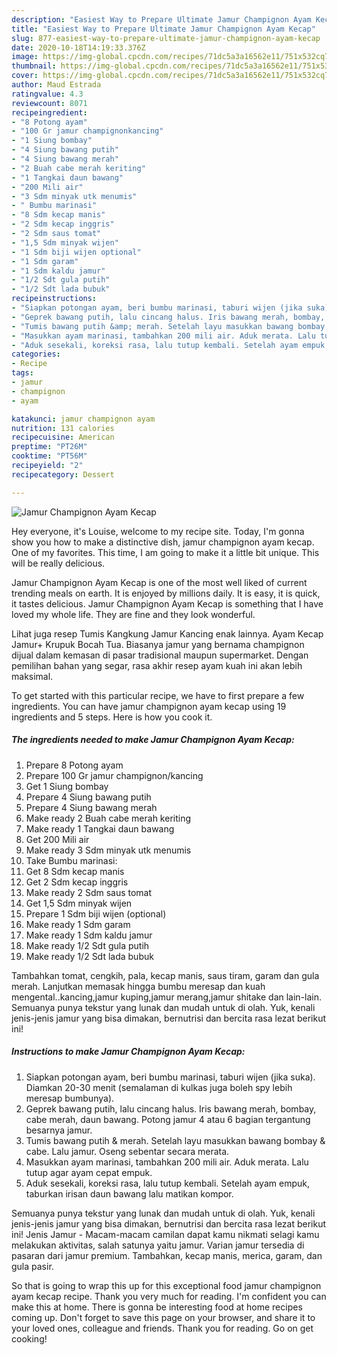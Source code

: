 ```yaml
---
description: "Easiest Way to Prepare Ultimate Jamur Champignon Ayam Kecap"
title: "Easiest Way to Prepare Ultimate Jamur Champignon Ayam Kecap"
slug: 877-easiest-way-to-prepare-ultimate-jamur-champignon-ayam-kecap
date: 2020-10-18T14:19:33.376Z
image: https://img-global.cpcdn.com/recipes/71dc5a3a16562e11/751x532cq70/jamur-champignon-ayam-kecap-foto-resep-utama.jpg
thumbnail: https://img-global.cpcdn.com/recipes/71dc5a3a16562e11/751x532cq70/jamur-champignon-ayam-kecap-foto-resep-utama.jpg
cover: https://img-global.cpcdn.com/recipes/71dc5a3a16562e11/751x532cq70/jamur-champignon-ayam-kecap-foto-resep-utama.jpg
author: Maud Estrada
ratingvalue: 4.3
reviewcount: 8071
recipeingredient:
- "8 Potong ayam"
- "100 Gr jamur champignonkancing"
- "1 Siung bombay"
- "4 Siung bawang putih"
- "4 Siung bawang merah"
- "2 Buah cabe merah keriting"
- "1 Tangkai daun bawang"
- "200 Mili air"
- "3 Sdm minyak utk menumis"
- " Bumbu marinasi"
- "8 Sdm kecap manis"
- "2 Sdm kecap inggris"
- "2 Sdm saus tomat"
- "1,5 Sdm minyak wijen"
- "1 Sdm biji wijen optional"
- "1 Sdm garam"
- "1 Sdm kaldu jamur"
- "1/2 Sdt gula putih"
- "1/2 Sdt lada bubuk"
recipeinstructions:
- "Siapkan potongan ayam, beri bumbu marinasi, taburi wijen (jika suka). Diamkan 20-30 menit (semalaman di kulkas juga boleh spy lebih meresap bumbunya)."
- "Geprek bawang putih, lalu cincang halus. Iris bawang merah, bombay, cabe merah, daun bawang. Potong jamur 4 atau 6 bagian tergantung besarnya jamur."
- "Tumis bawang putih &amp; merah. Setelah layu masukkan bawang bombay &amp; cabe. Lalu jamur. Oseng sebentar secara merata."
- "Masukkan ayam marinasi, tambahkan 200 mili air. Aduk merata. Lalu tutup agar ayam cepat empuk."
- "Aduk sesekali, koreksi rasa, lalu tutup kembali. Setelah ayam empuk, taburkan irisan daun bawang lalu matikan kompor."
categories:
- Recipe
tags:
- jamur
- champignon
- ayam

katakunci: jamur champignon ayam 
nutrition: 131 calories
recipecuisine: American
preptime: "PT26M"
cooktime: "PT56M"
recipeyield: "2"
recipecategory: Dessert

---
```



![Jamur Champignon Ayam Kecap](https://img-global.cpcdn.com/recipes/71dc5a3a16562e11/751x532cq70/jamur-champignon-ayam-kecap-foto-resep-utama.jpg)

Hey everyone, it's Louise, welcome to my recipe site. Today, I'm gonna show you how to make a distinctive dish, jamur champignon ayam kecap. One of my favorites. This time, I am going to make it a little bit unique. This will be really delicious.

Jamur Champignon Ayam Kecap is one of the most well liked of current trending meals on earth. It is enjoyed by millions daily. It is easy, it is quick, it tastes delicious. Jamur Champignon Ayam Kecap is something that I have loved my whole life. They are fine and they look wonderful.

Lihat juga resep Tumis Kangkung Jamur Kancing enak lainnya. Ayam Kecap Jamur+ Krupuk Bocah Tua. Biasanya jamur yang bernama champignon dijual dalam kemasan di pasar tradisional maupun supermarket. Dengan pemilihan bahan yang segar, rasa akhir resep ayam kuah ini akan lebih maksimal.


To get started with this particular recipe, we have to first prepare a few ingredients. You can have jamur champignon ayam kecap using 19 ingredients and 5 steps. Here is how you cook it.

<!--inarticleads1-->

##### The ingredients needed to make Jamur Champignon Ayam Kecap:

1. Prepare 8 Potong ayam
1. Prepare 100 Gr jamur champignon/kancing
1. Get 1 Siung bombay
1. Prepare 4 Siung bawang putih
1. Prepare 4 Siung bawang merah
1. Make ready 2 Buah cabe merah keriting
1. Make ready 1 Tangkai daun bawang
1. Get 200 Mili air
1. Make ready 3 Sdm minyak utk menumis
1. Take  Bumbu marinasi:
1. Get 8 Sdm kecap manis
1. Get 2 Sdm kecap inggris
1. Make ready 2 Sdm saus tomat
1. Get 1,5 Sdm minyak wijen
1. Prepare 1 Sdm biji wijen (optional)
1. Make ready 1 Sdm garam
1. Make ready 1 Sdm kaldu jamur
1. Make ready 1/2 Sdt gula putih
1. Make ready 1/2 Sdt lada bubuk


Tambahkan tomat, cengkih, pala, kecap manis, saus tiram, garam dan gula merah. Lanjutkan memasak hingga bumbu meresap dan kuah mengental..kancing,jamur kuping,jamur merang,jamur shitake dan lain-lain. Semuanya punya tekstur yang lunak dan mudah untuk di olah. Yuk, kenali jenis-jenis jamur yang bisa dimakan, bernutrisi dan bercita rasa lezat berikut ini! 

<!--inarticleads2-->

##### Instructions to make Jamur Champignon Ayam Kecap:

1. Siapkan potongan ayam, beri bumbu marinasi, taburi wijen (jika suka). Diamkan 20-30 menit (semalaman di kulkas juga boleh spy lebih meresap bumbunya).
1. Geprek bawang putih, lalu cincang halus. Iris bawang merah, bombay, cabe merah, daun bawang. Potong jamur 4 atau 6 bagian tergantung besarnya jamur.
1. Tumis bawang putih &amp; merah. Setelah layu masukkan bawang bombay &amp; cabe. Lalu jamur. Oseng sebentar secara merata.
1. Masukkan ayam marinasi, tambahkan 200 mili air. Aduk merata. Lalu tutup agar ayam cepat empuk.
1. Aduk sesekali, koreksi rasa, lalu tutup kembali. Setelah ayam empuk, taburkan irisan daun bawang lalu matikan kompor.


Semuanya punya tekstur yang lunak dan mudah untuk di olah. Yuk, kenali jenis-jenis jamur yang bisa dimakan, bernutrisi dan bercita rasa lezat berikut ini! Jenis Jamur - Macam-macam camilan dapat kamu nikmati selagi kamu melakukan aktivitas, salah satunya yaitu jamur. Varian jamur tersedia di pasaran dari jamur premium. Tambahkan, kecap manis, merica, garam, dan gula pasir. 

So that is going to wrap this up for this exceptional food jamur champignon ayam kecap recipe. Thank you very much for reading. I'm confident you can make this at home. There is gonna be interesting food at home recipes coming up. Don't forget to save this page on your browser, and share it to your loved ones, colleague and friends. Thank you for reading. Go on get cooking!
